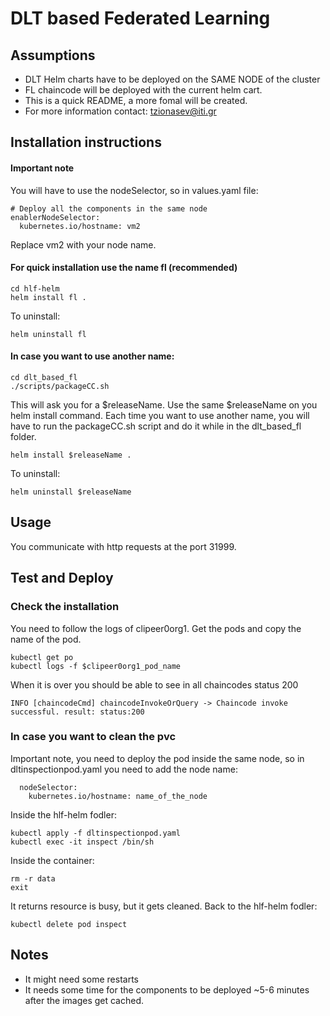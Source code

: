 # DLT based Federated Learning


## Assumptions

- DLT Helm charts have to be deployed on the SAME NODE of the cluster
- FL chaincode will be deployed with the current helm cart.
- This is a quick README, a more fomal will be created.
- For more information contact: tzionasev@iti.gr

## Installation instructions
#### Important note
You will have to use the nodeSelector, so in values.yaml file:
```
# Deploy all the components in the same node
enablerNodeSelector: 
  kubernetes.io/hostname: vm2 
```
Replace vm2 with your node name.
#### For quick installation use the name fl (recommended)
```
cd hlf-helm
helm install fl .
```
To uninstall:
```
helm uninstall fl
```
#### In case you want to use another name:
```
cd dlt_based_fl
./scripts/packageCC.sh
```
This will ask you for a $releaseName. Use the same $releaseName on you helm install command. Each time you want to use another name, you will have to run the packageCC.sh script and do it while in the dlt_based_fl folder.
```
helm install $releaseName .
```
To uninstall:
```
helm uninstall $releaseName
```
## Usage
You communicate with http requests at the port 31999.

## Test and Deploy
### Check the installation
You need to follow the logs of clipeer0org1. Get the pods and copy the name of the pod.
```
kubectl get po
kubectl logs -f $clipeer0org1_pod_name
```
When it is over you should be able to see in all chaincodes status 200
```
INFO [chaincodeCmd] chaincodeInvokeOrQuery -> Chaincode invoke successful. result: status:200 
```
### In case you want to clean the pvc
Important note, you need to deploy the pod inside the same node, so in dltinspectionpod.yaml you need to add the node name:
```
  nodeSelector:
    kubernetes.io/hostname: name_of_the_node
```
Inside the hlf-helm fodler:
```
kubectl apply -f dltinspectionpod.yaml
kubectl exec -it inspect /bin/sh
```
Inside the container:
```
rm -r data
exit
```
It returns resource is busy, but it gets cleaned.
Back to the hlf-helm fodler:
```
kubectl delete pod inspect
```
## Notes
- It might need some restarts
- It needs some time for the components to be deployed ~5-6 minutes after the images get cached.
